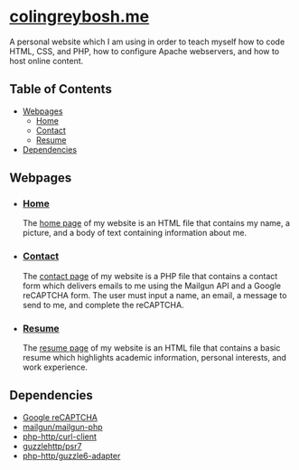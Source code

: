 # [colingreybosh.me](https://colingreybosh.me/)

A personal website which I am using in order to teach myself how to code HTML, CSS, and PHP, how to configure Apache webservers, and how to host online content.

## Table of Contents

- [Webpages](#webpages)
  - [Home](#home)
  - [Contact](#contact)
  - [Resume](#resume)
- [Dependencies](#dependencies)

## Webpages

- ### [Home](https://colingreybosh.me/)

    The [home page](https://colingreybosh.me/) of my website is an HTML file that contains my name, a picture, and a body of text containing information about me.


- ### [Contact](https://colingreybosh.me/contact/)

    The [contact page](https://colingreybosh.me/contact/) of my website is a PHP file that contains a contact form which delivers emails to me using the Mailgun API and a     Google reCAPTCHA form. The user must input a name, an email, a message to send to me, and complete the reCAPTCHA.


- ### [Resume](https://colingreybosh.me/resume/)
    
    The [resume page](https://colingreybosh.me/resume/) of my website is an HTML file that contains a basic resume which highlights academic information, personal interests, and work experience.
    

## Dependencies

- [Google reCAPTCHA](https://www.google.com/recaptcha/intro/)
- [mailgun/mailgun-php](https://github.com/mailgun/mailgun-php)
- [php-http/curl-client](https://github.com/php-http/curl-client)
- [guzzlehttp/psr7](https://github.com/guzzle/psr7)
- [php-http/guzzle6-adapter](https://github.com/php-http/guzzle6-adapter)
